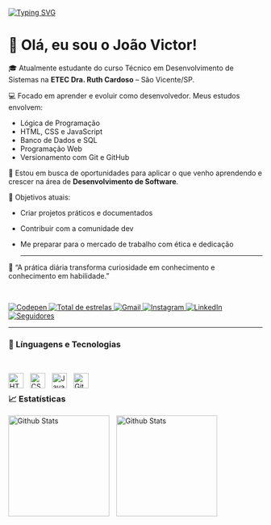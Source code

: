 [![Typing SVG](https://readme-typing-svg.herokuapp.com/?color=4169E1&size=35&center=true&vCenter=true&width=1000&lines=OLÁ;Seja+bem+vindo+ao+meu+perfil)](https://git.io/typing-svg)

# 👋 Olá, eu sou o João Victor!

🎓 Atualmente estudante do curso Técnico em Desenvolvimento de Sistemas na **ETEC Dra. Ruth Cardoso** – São Vicente/SP.

💻 Focado em aprender e evoluir como desenvolvedor. Meus estudos envolvem:
- Lógica de Programação
- HTML, CSS e JavaScript
- Banco de Dados e SQL
- Programação Web
- Versionamento com Git e GitHub

🚀 Estou em busca de oportunidades para aplicar o que venho aprendendo e crescer na área de **Desenvolvimento de Software**.

📌 Objetivos atuais:
- Criar projetos práticos e documentados
- Contribuir com a comunidade dev
- Me preparar para o mercado de trabalho com ética e dedicação

  ---

🧠 “A prática diária transforma curiosidade em conhecimento e conhecimento em habilidade.”

<br/>

<p align="left">
    <a href="https://codepen.io/jvictorlima">
        <img
            alt="Codepen"
            title="Conta do Codepen"
            src="https://img.shields.io/badge/Codepen-000000?style=for-the-badge&logo=codepen&logoColor=white"
         /> 
    <a href="https://github.com/jvlimadev?tab=repositories&sort=stargazers">
        <img 
            alt="Total de estrelas" 
            title="Total de estrelas GitHub" 
            src="https://custom-icon-badges.demolab.com/github/stars/jovilima?color=55960c&style=for-the-badge&labelColor=488207&logo=star&label=estrelas"
        />
    </a>  
    <a href="https://mailto:jovilimadev1999@gmail.com">
        <img
            alt="Gmail"
            title="Conta do Gmail"
            src="https://img.shields.io/badge/Gmail-D14836?style=for-the-badge&logo=gmail&logoColor=white"
         /> 
    <a href="https://www.instagram.com/jv._lima/">
        <img
            alt="Instagram"
            title="Conta do Instagram"
            src="https://img.shields.io/badge/Instagram-%23E4405F.svg?style=for-the-badge&logo=Instagram&logoColor=white"
        /> 
    <a href="https://www.linkedin.com/in/jvlimadev99/">
        <img 
            alt="LinkedIn" 
            title="Conta do LinkedIn" 
            src="https://img.shields.io/badge/LinkedIn-0077B5?style=for-the-badge&logo=linkedin&logoColor=white)](https://www.linkedin.com/in/jvlimadev99/"
        />
    </a>
    <a href="https://github.com/jvlimadev99?tab=followers">
        <img 
            alt="Seguidores" 
            title="Me siga no GitHub" 
            src="https://custom-icon-badges.demolab.com/github/followers/jovilima?color=236ad3&labelColor=1155ba&style=for-the-badge&logo=github&label=Seguidores&logoColor=white"
        />
    </a>
</p> 
      
---

<h3>🤖 Línguagens e Tecnologias</h3>

<br/>

<img 
    align="left" 
    alt="HTML"
    title="HTML" 
    width="30px" 
    style="padding-right: 10px;" 
    src="https://cdn.jsdelivr.net/gh/devicons/devicon@latest/icons/html5/html5-original.svg" 
/>
<img 
    align="left" 
    alt="CSS" 
    title="CSS"
    width="30px" 
    style="padding-right: 10px;" 
    src="https://cdn.jsdelivr.net/gh/devicons/devicon@latest/icons/css3/css3-original.svg" 
/>
<img 
    align="left" 
    alt="JavaScript" 
    title="JavaScript"
    width="30px" 
    style="padding-right: 10px;" 
    src="https://cdn.jsdelivr.net/gh/devicons/devicon@latest/icons/javascript/javascript-original.svg" 
/>
<img 
    align="left" 
    alt="Git" 
    title="Git"
    width="30px" 
    style="padding-right: 10px;" 
    src="https://cdn.jsdelivr.net/gh/devicons/devicon@latest/icons/git/git-original.svg" 
/>

<br/>

<h3>📈 Estatísticas </h3>

<p>
  <img
    aling="left"
    alt="Github Stats"
    height="200"
    style="padding-right: 10px;"
    src="https://github-readme-stats.vercel.app/api?username=jovilima&show_icons=true&include_all_commits=true&locale=pt-br"
  />
  <img
    aling="left"
    alt="Github Stats"
    height="200"
    style="padding-right: 10px;"
    src="https://github-readme-stats.vercel.app/api/top-langs/?username=jovilima&layout=compact&custom_title=Tecnologias&langs_count=9""
  />
</p>

<!--Adicionando o Snake no readme
<picture align="center">
  <source media="(prefers-color-scheme: dark)" srcset="https://raw.githubusercontent.com/jovilima/jovilima/output/github-contribution-grid-snake-dark.svg">
  <source media="(prefers-color-scheme: light)" srcset="https://raw.githubusercontent.com/jovilima/jovilima/output/github-contribution-grid-snake-dark.svg">
  <img align="center" alt="github contribution grid snake animation" src="https://raw.githubusercontent.com/jovilima/jovilima/output/github-contribution-grid-snake.svg">
</picture>

 Adicionando contador de visitas ao perfil 

<div align="center">
  <br>
  <p align="centre"><b>Visitors Count</b></p>  
  <p align="center"><img align="center" src="https://profile-counter.glitch.me/{jovilima}/count.svg" /></p> 
  <br>
</div>
-->
